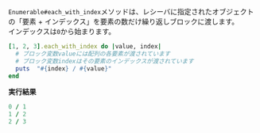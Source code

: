 `Enumerable#each_with_index`メソッドは、レシーバに指定されたオブジェクトの「要素 + インデックス」を要素の数だけ繰り返しブロックに渡します。  
インデックスは`0`から始まります。

```ruby
[1, 2, 3].each_with_index do |value, index|
  # ブロック変数valueには配列の各要素が渡されています
  # ブロック変数indexはその要素のインデックスが渡されています
  puts  "#{index} / #{value}"
end
```

**実行結果**

```ruby
0 / 1
1 / 2
2 / 3
```